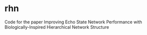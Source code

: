 # rhn
Code for the paper Improving Echo State Network Performance with Biologically-Inspired Hierarchical Network Structure
